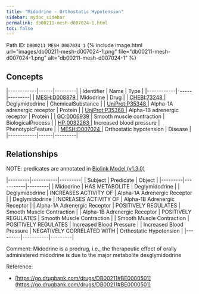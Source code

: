 ```yaml
---
title: "Midodrine - Orthostatic Hypotension"
sidebar: mydoc_sidebar
permalink: db00211-mesh-d007024-1.html
toc: false 
---
```



Path ID: `DB00211_MESH_D007024_1`
{% include image.html url="images/db00211-mesh-d007024-1.png" file="db00211-mesh-d007024-1.png" alt="db00211-mesh-d007024-1" %}

## Concepts

|------------|------|---------|
| Identifier | Name | Type    |
|------------|------|---------|
| <a href="https://identifiers.org/MESH:D008879">MESH:D008879 </a> | Midodrine | Drug |
| <a href="https://identifiers.org/CHEBI:73248">CHEBI:73248 </a> | Deglymidodrine | ChemicalSubstance |
| <a href="https://identifiers.org/UniProt:P35348">UniProt:P35348 </a> | Alpha-1A adrenergic receptor | Protein |
| <a href="https://identifiers.org/UniProt:P35368">UniProt:P35368 </a> | Alpha-1B adrenergic receptor | Protein |
| <a href="https://identifiers.org/GO:0006939">GO:0006939 </a> | Smooth muscle contraction | BiologicalProcess |
| <a href="https://identifiers.org/HP:0032263">HP:0032263 </a> | Increased blood pressure | PhenotypicFeature |
| <a href="https://identifiers.org/MESH:D007024">MESH:D007024 </a> | Orthostatic hypotension | Disease |
|------------|------|---------|

## Relationships


NOTE: predicates are annotated in <a href="https://github.com/biolink/biolink-model/releases/tag/v1.3.0">Biolink Model (v1.3.0)</a>

|---------|-----------|---------|
| Subject | Predicate | Object  |
|---------|-----------|---------|
| Midodrine | HAS METABOLITE | Deglymidodrine |
| Deglymidodrine | INCREASES ACTIVITY OF | Alpha-1A Adrenergic Receptor |
| Deglymidodrine | INCREASES ACTIVITY OF | Alpha-1B Adrenergic Receptor |
| Alpha-1A Adrenergic Receptor | POSITIVELY REGULATES | Smooth Muscle Contraction |
| Alpha-1B Adrenergic Receptor | POSITIVELY REGULATES | Smooth Muscle Contraction |
| Smooth Muscle Contraction | POSITIVELY REGULATES | Increased Blood Pressure |
| Increased Blood Pressure | NEGATIVELY CORRELATED WITH | Orthostatic Hypotension |
|---------|-----------|---------|

Comment: Midodrine is a prodrug, i.e., the therapeutic effect of orally administered midodrine is due to the major metabolite desglymidodrine

Reference: 
  - [https://go.drugbank.com/drugs/DB00211#BE0000501](https://go.drugbank.com/drugs/DB00211#BE0000501)
